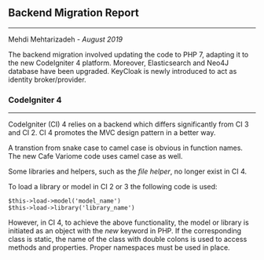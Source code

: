 ## Backend Migration Report ##
---
Mehdi Mehtarizadeh  - _August 2019_

The backend migration involved updating the code to PHP 7, adapting it to the new CodeIgniter 4 platform. Moreover, Elasticsearch and Neo4J database have been upgraded. KeyCloak is newly introduced to act as identity broker/provider.

### CodeIgniter 4 ###
----
CodeIgniter (CI) 4 relies on a backend which differs significantly from CI 3 and CI 2. CI 4 promotes the MVC design pattern in a better way. 

A transtion from snake case to camel case is obvious in function names. The new Cafe Variome code uses camel case as well.

Some libraries and helpers, such as the _file helper_, no longer exist in CI 4.

To load a library or model in CI 2 or 3 the following code is used:

    $this->load->model('model_name')
    $this->load->library('library_name')

However, in CI 4, to achieve the above functionality, the model or library is initiated as an object with the _new_ keyword in PHP. If the corresponding class is static, the name of the class with double colons is used to access methods and properties. Proper namespaces must be used in place.
